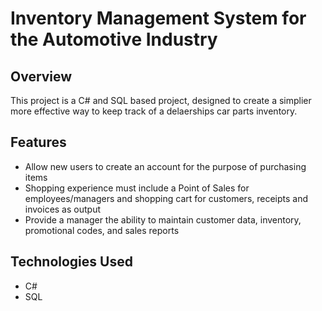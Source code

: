 # Inventory Management System for the Automotive Industry

## Overview
This project is a C# and SQL based project, designed to create a simplier more effective way to keep track of a delaerships car parts inventory.
## Features
- Allow new users to create an account for the purpose of purchasing items
- Shopping experience must include a Point of Sales for employees/managers and shopping cart for customers, receipts and invoices as output
- Provide a manager the ability to maintain customer data, inventory, promotional codes, and sales reports

## Technologies Used
- C#
- SQL
